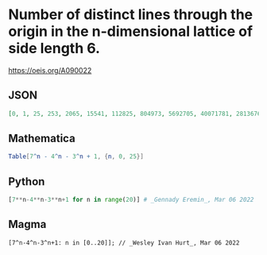# Number of distinct lines through the origin in the n\-dimensional lattice of side length 6\.
https://oeis.org/A090022
## JSON
```JSON
[0, 1, 25, 253, 2065, 15541, 112825, 804973, 5692705, 40071781, 281367625, 1972955293, 13823978545, 96820307221, 677949854425, 4746473419213, 33228592555585, 232613204977861, 1628344491013225, 11398619145204733]
```
## Mathematica
```Mathematica
Table[7^n - 4^n - 3^n + 1, {n, 0, 25}]
```
## Python
```Python
[7**n-4**n-3**n+1 for n in range(20)] # _Gennady Eremin_, Mar 06 2022
```
## Magma
```Magma
[7^n-4^n-3^n+1: n in [0..20]]; // _Wesley Ivan Hurt_, Mar 06 2022
```
